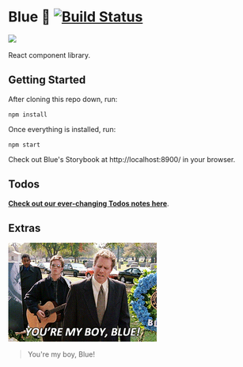 # Blue 🔷 [![Build Status](https://travis-ci.com/helpscout/blue.svg?token=mizbXyxLU95YeKzixKT2&branch=master)](https://travis-ci.com/helpscout/blue)

<img src="https://github.com/helpscout/blue/raw/master/images/Blue.png" width="250">

React component library.


## Getting Started

After cloning this repo down, run:

```
npm install
```

Once everything is installed, run:

```
npm start
```

Check out Blue's Storybook at http://localhost:8900/ in your browser.


## Todos

**[Check out our ever-changing Todos notes here](./todos)**.


## Extras

![You're my boy, Blue!](./images/yourmyboyblue.gif)

> You're my boy, Blue!
